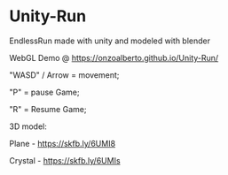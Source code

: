 # Unity-Run
 
EndlessRun made with unity and modeled with blender

WebGL Demo @ https://onzoalberto.github.io/Unity-Run/

"WASD" / Arrow =  movement;

"P" = pause Game;

"R" = Resume Game;

3D model: 

Plane - https://skfb.ly/6UMI8

Crystal - https://skfb.ly/6UMIs
